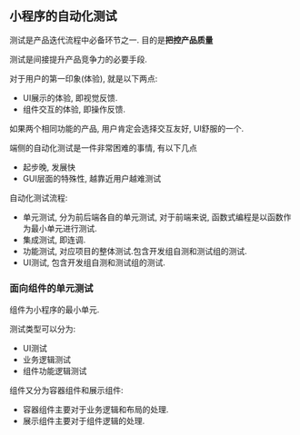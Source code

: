 ## 小程序的自动化测试

测试是产品迭代流程中必备环节之一. 目的是**把控产品质量**

测试是间接提升产品竞争力的必要手段.

对于用户的第一印象(体验), 就是以下两点:
- UI展示的体验, 即视觉反馈.
- 组件交互的体验, 即操作反馈.

如果两个相同功能的产品, 用户肯定会选择交互友好, UI舒服的一个.

端侧的自动化测试是一件非常困难的事情, 有以下几点
- 起步晚, 发展快
- GUI层面的特殊性, 越靠近用户越难测试

自动化测试流程:
- 单元测试, 分为前后端各自的单元测试, 对于前端来说, 函数式编程是以函数作为最小单元进行测试.
- 集成测试, 即连调.
- 功能测试, 对应项目的整体测试.包含开发组自测和测试组的测试.
- UI测试, 包含开发组自测和测试组的测试.

### 面向组件的单元测试

组件为小程序的最小单元.

测试类型可以分为:
- UI测试
- 业务逻辑测试
- 组件功能逻辑测试

组件又分为容器组件和展示组件:
- 容器组件主要对于业务逻辑和布局的处理.
- 展示组件主要对于组件逻辑的处理.